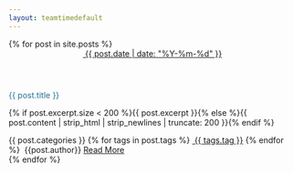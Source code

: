```yaml
---
layout: teamtimedefault
---
```

<link rel="stylesheet" type="text/css" href="{{ '/static/css/article-list.css' | prepend: site.baseurl | prepend: site.url}}" />

<div class="row index">
  <div class="col-sm-10 col-sm-offset-1 col-lg-9 col-lg-offset-1_5">
      <div>
        <section class="category-slice" post-cate="All">
          {% for post in site.posts %}
            <article>
                <header>
                <a href="{{ site.baseurl | prepend: site.url  }}/archive/#{{ post.date | date: '%Y-%m-%d' }}"><span class="octicon octicon-calendar"></span>&nbsp;<span>{{ post.date | date: "%Y-%m-%d" }}</span></a>
                </header>
                <div class="module">
                  <p class="title" style="color:#1e7293;"> {{ post.title }}</p>
                  <p>{% if post.excerpt.size < 200 %}{{ post.excerpt }}{% else %}{{ post.content | strip_html | strip_newlines | truncate: 200 }}{% endif %}</p>
                  <footer>
                    <a class="word-keep">
                      <span class="octicon octicon-book">{{ post.categories }}</span>
                    </a>
                    {% for tags in post.tags %}
                    <a class="word-keep" href="{{ site.baseurl | prepend: site.url }}/tags/#{{ tags.tag }}"><span class="octicon octicon-tag"></span>&nbsp;{{ tags.tag }}</a>
                    {% endfor %}
                    <span class="word-keep pull-right">
                      <a><span class="octicon octicon-comment"></span>&nbsp;{{post.author}}</a>
                      <a class="readmore" href="{{ post.url | prepend: site.baseurl | prepend: site.url }}">Read More</a>
                    </span>
                  </footer>
                </div>
            </article>
          {% endfor %}
        </section>
      </div>
  </div>
</div>